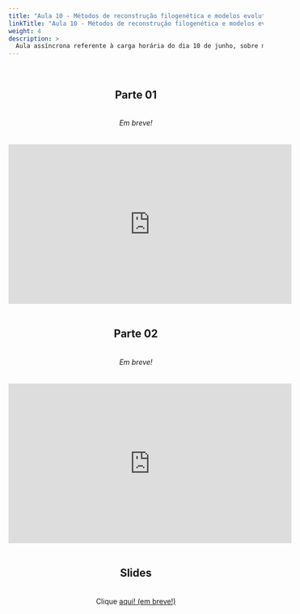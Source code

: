 ```yaml
---
title: "Aula 10 - Métodos de reconstrução filogenética e modelos evolutivos. Seleção de modelos evolutivos e construção de árvores filogenéticas"
linkTitle: "Aula 10 - Métodos de reconstrução filogenética e modelos evolutivos. Seleção de modelos evolutivos e construção de árvores filogenéticas"
weight: 4
description: >
  Aula assíncrona referente à carga horária do dia 10 de junho, sobre métodos de reconstrução filogenética e modelos evolutivos. Seleção de modelos evolutivos e construção de árvores filogenéticas
---
```


<br>
<div align="center">
<h2>Parte 01</h2>
<br>
<i>Em breve!</i>
<br><br><br>
<iframe width="560" height="315" src="https://www.youtube.com/embed/" frameborder="0" allow="accelerometer; autoplay; clipboard-write; encrypted-media; gyroscope; picture-in-picture" allowfullscreen></iframe>
<br><br>

<h2>Parte 02</h2>
<br>
<i>Em breve!</i>
<br><br><br>
<iframe width="560" height="315" src="https://www.youtube.com/embed/" frameborder="0" allow="accelerometer; autoplay; clipboard-write; encrypted-media; gyroscope; picture-in-picture" allowfullscreen></iframe>
<br><br>

<h2>Slides</h2>
<br>
Clique <a href="https://github.com/desirrepetters/gstreinamentoeconsultoria/raw/master/userguide/content/pt-br/2024_01/aulas/slides/aula_01.pdf">aqui! (em breve!)</a>
</div>